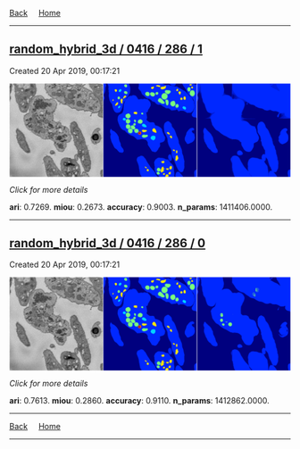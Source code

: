 
[Back](..)&nbsp;&nbsp;&nbsp;&nbsp;&nbsp;[Home](https://leapmanlab.github.io/snapshots)

---

<div class="summary"><a href="1"><h2>random_hybrid_3d / 0416 / 286 / 1</h2></a><p>Created 20 Apr 2019, 00:17:21
</p><a href="1"><img src="1/media/summary.png" align="center"></a><p>
<i>Click for more details</i>
</p></div>

**ari**: 0.7269. **miou**: 0.2673. **accuracy**: 0.9003. **n_params**: 1411406.0000. 

---

<div class="summary"><a href="0"><h2>random_hybrid_3d / 0416 / 286 / 0</h2></a><p>Created 20 Apr 2019, 00:17:21
</p><a href="0"><img src="0/media/summary.png" align="center"></a><p>
<i>Click for more details</i>
</p></div>

**ari**: 0.7613. **miou**: 0.2860. **accuracy**: 0.9110. **n_params**: 1412862.0000. 

---

[Back](..)&nbsp;&nbsp;&nbsp;&nbsp;&nbsp;[Home](https://leapmanlab.github.io/snapshots)

---